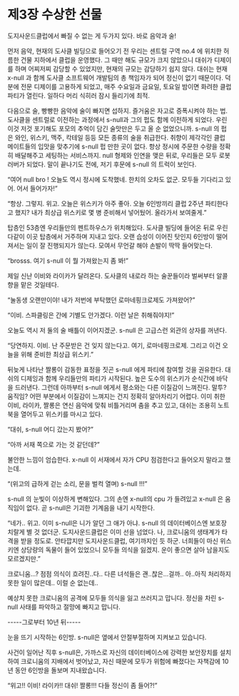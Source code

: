 # 제3장 수상한 선물

도지사운드클럽에서 빠질 수 없는 게 두가지 있다. 바로 음악과 술!&#x20;

&#x20;

먼저 음악, 현재의 도사클 빌딩으로 들어오기 전 우리는 센트럴 구역 no.4 에 위치한 허름한 건물 지하에서 클럽을 운영했다. 그 때만 해도 규모가 크지 않았으니 대쉬가 디제이를 하며 어찌저찌 감당할 수 있었지만, 현재의 규모는 감당하기 쉽지 않다. 대쉬는 현재 x-null 과 함께  도사클 소프트웨어 개발팀의 총 책임자가 되어 정신이 없기 때문이다. 덕분에 전문 디제이를 고용하게 되었고, 매주 수요일과 금요일, 토요일 밤이면 화려한 클럽 파티가 열린다. 일하다 머리 식히러 잠시 들리기에 최적.&#x20;

&#x20;

다음으로 술, 빵빵한 음악에 술이 빠지면 섭하지. 즐거움은 자고로 증폭시켜야 하는 법. 도사클을 센트럴로 이전하는 과정에서 s-null과 그의 펍도 함께 이전하게 되었다. 우린 이것 저것 포기해도 포모의 추억이 담긴 술맛만은 두고 올 순 없었으니까. s-null 의 펍은 와인, 위스키, 맥주, 칵테일 등등 모든 종류의 술을 취급한다. 취향이 제각각인 클럽 메이트들의 입맛을 맞추기에 s-null 펍 만한 곳이 없다. 항상 정시에 주문한 수량을 정확히 배달해주고 세팅하는 서비스까지. null 형제와 인연을 맺은 뒤로, 우리들은 모두 로봇 러버가 되었다. 말이 끝나기도 전에, 저기 후문에 s-null 의 트럭이 보인다.&#x20;

&#x20;

“여어 null bro ! 오늘도 역시 정시에 도착했네. 한치의 오차도 없군. 모두들 기다리고 있어. 어서 들어가자!”&#x20;

&#x20;

“항상. 그렇지. 위고. 오늘은 위스키가 아주 좋아. 오늘 6인방끼리 클럽 2주년 파티한다고 했지? 내가 최상급 위스키로 몇 병 준비해서 넣어뒀어. 올라가서 보여줄게.”&#x20;

&#x20;

탑층인 53층엔 우리들만의 펜트하우스가 위치해있다. 도사클 빌딩에 들어온 뒤로 우린 다같이 이곳 탑층에서 거주하며 지내고 있다. 오랜 습성이 이어진 탓인지 6인방이 떨어져서는 일이 잘 진행되지가 않는다. 모여서 무언갈 해야 손발이 딱딱 들어맞는다.&#x20;

&#x20;

“brosss. 여기 s-null 이 뭘 가져왔는지 좀 봐!” &#x20;

&#x20;

제일 신난 이비와 라이카가 달려온다. 도사클의 내로라 하는 술꾼들이라 벌써부터 알콜향을 맡은 것일테다. &#x20;

&#x20;

“눌동생 오랜만이야! 내가 저번에 부탁했던 로마네핑크로제도 가져왔어?”&#x20;

&#x20;

“이비. 스파클링은 간에 기별도 안가겠다. 이런 날은 취해줘야지!”&#x20;

&#x20;

오늘도 역시 저 둘의 술 배틀이 이어지겠군. s-null 은 고급스런 외관의 상자를 꺼낸다.&#x20;

&#x20;

“당연하지. 이비. 난 주문받은 건 잊지 않는다고. 여기, 로마네핑크로제. 그리고 이건 오늘을 위해 준비한 최상급 위스키.”&#x20;

&#x20;

뒤늦게 나타난 짤롱이 감동한 표정을 짓곤  s-null 에게 파티에 참여할 것을 권유한다. 대쉬의 디제잉과 함께 우리들만의 파티가 시작된다. 높은 도수의 위스키가 순식간에 바닥을 드러낸다. 그런데 아까부터 s-null 에게서 평소와는 다른 이질감이 느껴진다. 말투? 움직임? 어떤 부분에서 이질감이 느껴지는 건지 정확히 알아차리기 어렵다. 이미 취한 이비, 라이카, 짤롱은 연신 음악에 맞춰 비틀거리며 춤을 추고 있고, 대쉬는 조용히 노트북을 열어두고 위스키를 마시고 있다. &#x20;

&#x20;

“대쉬, s-null 어디 갔는지 봤어?”&#x20;

&#x20;

“아까 서재 쪽으로 가는 것 같던데?”&#x20;

&#x20;

불안한 느낌이 엄습한다. x-null 이 서재에서 자가 CPU 점검한다고 들어오지 말라고 했는데. &#x20;

&#x20;

“(위고의 급하게 걷는 소리, 문을 벌컥 열며) s-null !!!”&#x20;

&#x20;

s-null 의 눈빛이 이상하게 변해있다. 그의 손엔 x-null의 cpu 가 들려있고 x-null 은 움직임이 없다. 곧 s-null은 기괴한 기계음을 내기 시작한다.&#x20;

&#x20;

“네가.. 위고. 이미 s-null은 니가 알던 그 애가 아냐. s-null 의 데이터베이스엔 보호장치랄게 별 것 없더군. 도지사운드클럽은 이미 선을 넘었다. 나, 크로니움의 생태계가 타격을 받을 정도로. 안타깝지만 도지사운드클럽, 여기까지인 듯 하군. 너희들이 마신 위스키엔 상당량의 독물이 들어 있었으니 모두들 의식을 잃겠지. 운이 좋으면 살아 남을지도 모르겠지만.”&#x20;

&#x20;

크로니움...? 점점 의식이 흐려진..다.. 다른 녀석들은 괜..찮은…걸까.. 아..아직 처리하지 못한 일이 많은데.. 이럴 순 없는데..&#x20;

&#x20;

예상치 못한 크로니움의 공격에 모두들 의식을 잃고 쓰러지고 맙니다. 정신을 차린 s-null 사태를 파악하고 절망에 빠지고 맙니다.&#x20;

&#x20;

\-----그로부터 10년 뒤-----&#x20;

&#x20;

눈을 뜨기 시작하는 6인방. s-null은 옆에서 안절부절하며 지켜보고 있습니다. &#x20;

&#x20;

사건이 일어난 직후 s-null은, 가까스로 자신의 데이터베이스에 강력한 보안장치를 설치하여 크로니움의 지배에서 벗어났고, 자신 때문에 모두가 위험에 빠졌다는 자책감에 10년 동안 6인방을 돌보며 지내왔습니다. &#x20;

&#x20;

“위고!! 이비! 라이카!! 대쉬! 짤롱!!! 다들 정신이 좀 들어?!”&#x20;
